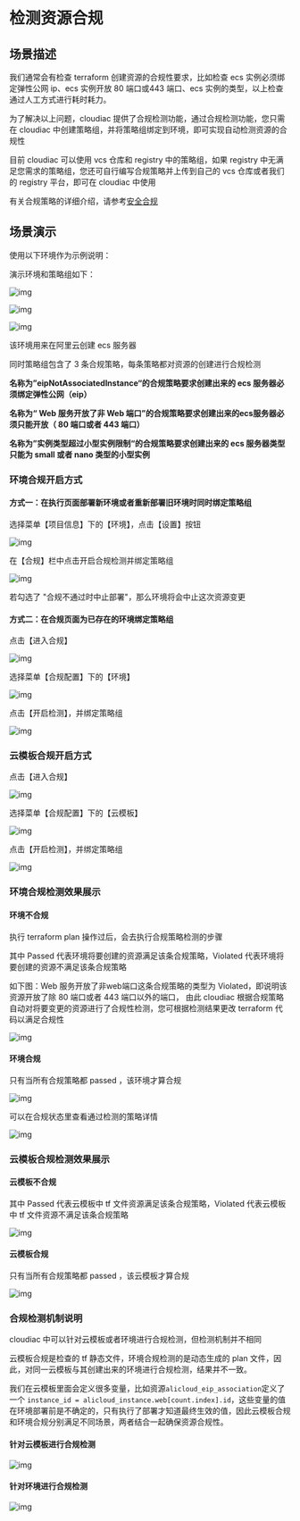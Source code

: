 # 检测资源合规

## 场景描述

我们通常会有检查 terraform 创建资源的合规性要求，比如检查 ecs 实例必须绑定弹性公网 ip、ecs 实例开放 80 端口或443 端口、ecs 实例的类型，以上检查通过人工方式进行耗时耗力。

为了解决以上问题，cloudiac 提供了合规检测功能，通过合规检测功能，您只需在 cloudiac 中创建策略组，并将策略组绑定到环境，即可实现自动检测资源的合规性

目前 cloudiac 可以使用 vcs 仓库和 registry 中的策略组，如果 registry 中无满足您需求的策略组，您还可自行编写合规策略并上传到自己的 vcs 仓库或者我们的 registry 平台，即可在 cloudiac 中使用

有关合规策略的详细介绍，请参考[安全合规](/docs/mkdocs/manual/compliance.md)

## 场景演示

使用以下环境作为示例说明：

演示环境和策略组如下：

![img](../images/check-policy1.png)

![img](../images/check-policy2.png)

![img](../images/check-policy3.png)

该环境用来在阿里云创建 ecs 服务器

同时策略组包含了 3 条合规策略，每条策略都对资源的创建进行合规检测

**名称为”eipNotAssociatedInstance“的合规策略要求创建出来的 ecs 服务器必须绑定弹性公网（eip）**

**名称为“ Web 服务开放了非 Web 端口”的合规策略要求创建出来的ecs服务器必须只能开放（ 80 端口或者 443 端口）**

**名称为”实例类型超过小型实例限制“的合规策略要求创建出来的 ecs 服务器类型只能为 small 或者 nano 类型的小型实例**

### 环境合规开启方式

#### 方式一：在执行页面部署新环境或者重新部署旧环境时同时绑定策略组

选择菜单【项目信息】下的【环境】，点击【设置】按钮

![img](../images/check-policy4.png)

在【合规】栏中点击开启合规检测并绑定策略组

![img](../images/check-policy5.png)

若勾选了 "合规不通过时中止部署"，那么环境将会中止这次资源变更
#### 方式二：在合规页面为已存在的环境绑定策略组

点击【进入合规】

![img](../images/check-policy6.png)

选择菜单【合规配置】下的【环境】

![img](../images/check-policy7.png)

点击【开启检测】，并绑定策略组

![img](../images/check-policy8.png)

### 云模板合规开启方式

点击【进入合规】

![img](../images/check-policy9.png)

选择菜单【合规配置】下的【云模板】

![img](../images/check-policy10.png)

点击【开启检测】，并绑定策略组

![img](../images/check-policy11.png)

### 环境合规检测效果展示

#### 环境不合规

执行 terraform plan 操作过后，会去执行合规策略检测的步骤

其中 Passed 代表环境将要创建的资源满足该条合规策略，Violated 代表环境将要创建的资源不满足该条合规策略

如下图：Web 服务开放了非web端口这条合规策略的类型为 Violated，即说明该资源开放了除 80 端口或者 443 端口以外的端口，
由此 cloudiac 根据合规策略自动对将要变更的资源进行了合规性检测，您可根据检测结果更改 terraform 代码以满足合规性

![img](../images/check-policy12.png)

#### 环境合规

只有当所有合规策略都 passed ，该环境才算合规

![img](../images/check-policy13.png)

可以在合规状态里查看通过检测的策略详情

![img](../images/check-policy14.png)

### 云模板合规检测效果展示

#### 云模板不合规

其中 Passed 代表云模板中 tf 文件资源满足该条合规策略，Violated 代表云模板中 tf 文件资源不满足该条合规策略

![img](../images/check-policy15.png)

#### 云模板合规

只有当所有合规策略都 passed ，该云模板才算合规

![img](../images/check-policy16.png)

### 合规检测机制说明

cloudiac 中可以针对云模板或者环境进行合规检测，但检测机制并不相同

云模板合规是检查的 tf 静态文件，环境合规检测的是动态生成的 plan 文件，因此，对同一云模板与其创建出来的环境进行合规检测，结果并不一致。

我们在云模板里面会定义很多变量，比如资源```alicloud_eip_association```定义了一个 ```instance_id = alicloud_instance.web[count.index].id```，这些变量的值在环境部署前是不确定的，只有执行了部署才知道最终生效的值，因此云模板合规和环境合规分别满足不同场景，两者结合一起确保资源合规性。

#### 针对云模板进行合规检测

![img](../images/check-policy17.png)

#### 针对环境进行合规检测

![img](../images/check-policy18.png)